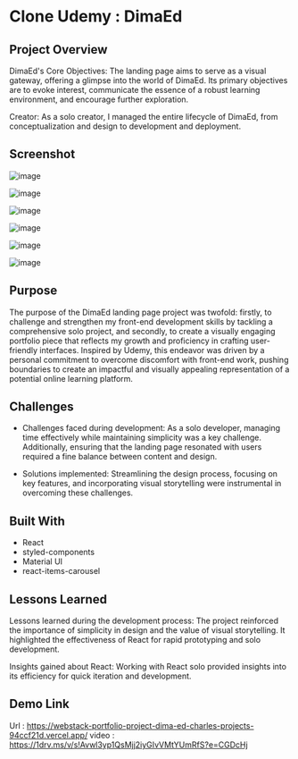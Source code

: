 # Clone Udemy : DimaEd
## Project Overview
DimaEd's Core Objectives: The landing page aims to serve as a visual gateway, offering a glimpse into the world of DimaEd. Its primary objectives are to evoke interest, communicate the essence of a robust learning environment, and encourage further exploration.

Creator: As a solo creator, I managed the entire lifecycle of DimaEd, from conceptualization and design to development and deployment.

## Screenshot

![image](https://github.com/Ntebalen/Webstack-Portfolio-Project_DimaEd/assets/100698269/8770e566-12de-4316-853e-ec6ba9054a09)

![image](https://github.com/Ntebalen/Webstack-Portfolio-Project_DimaEd/assets/100698269/c9a028e3-5f97-41ad-aecb-5c3c034a3a0d)

![image](https://github.com/Ntebalen/Webstack-Portfolio-Project_DimaEd/assets/100698269/3decfcbb-df60-4b2c-a784-860c11038df3)

![image](https://github.com/Ntebalen/Webstack-Portfolio-Project_DimaEd/assets/100698269/3458cd3b-df15-43bb-ae9d-ed84e06b8cff)

![image](https://github.com/Ntebalen/Webstack-Portfolio-Project_DimaEd/assets/100698269/ef973c71-854c-4051-87cb-1131bc8cce74)

![image](https://github.com/Ntebalen/Webstack-Portfolio-Project_DimaEd/assets/100698269/e8f1ac12-2ec8-46de-b650-42175bf8a791)





## Purpose
The purpose of the DimaEd landing page project was twofold: firstly, to challenge and strengthen my front-end development skills by tackling a comprehensive solo project, and secondly, to create a visually engaging portfolio piece that reflects my growth and proficiency in crafting user-friendly interfaces. Inspired by Udemy, this endeavor was driven by a personal commitment to overcome discomfort with front-end work, pushing boundaries to create an impactful and visually appealing representation of a potential online learning platform.

## Challenges

- Challenges faced during development: As a solo developer, managing time effectively while maintaining simplicity was a key challenge. Additionally, ensuring that the landing page resonated with users required a fine balance between content and design.

 - Solutions implemented: Streamlining the design process, focusing on key features, and incorporating visual storytelling were instrumental in overcoming these challenges.

## Built With

- React
- styled-components
- Material UI
- react-items-carousel

 ## Lessons Learned
 Lessons learned during the development process: The project reinforced the importance of simplicity in design and the value of visual storytelling. It highlighted the 
 effectiveness of React for rapid prototyping and solo development.

 Insights gained about React: Working with React solo provided insights into its efficiency for quick iteration and development.

## Demo Link
Url : https://webstack-portfolio-project-dima-ed-charles-projects-94ccf21d.vercel.app/
video : https://1drv.ms/v/s!Avwl3yp1QsMjj2iyGIvVMtYUmRfS?e=CGDcHj

